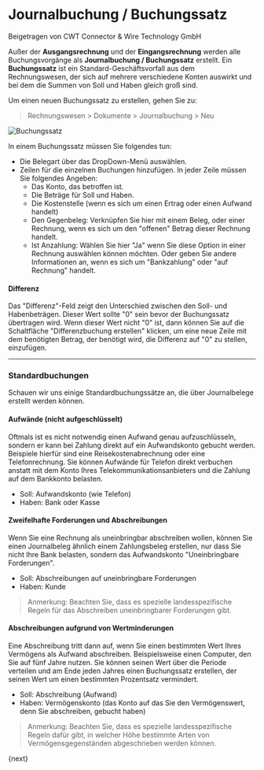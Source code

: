 # Journalbuchung / Buchungssatz
<span class="text-muted contributed-by">Beigetragen von CWT Connector & Wire Technology GmbH</span>

Außer der **Ausgangsrechnung** und der **Eingangsrechnung** werden alle Buchungsvorgänge als **Journalbuchung / Buchungssatz** erstellt. Ein **Buchungssatz** ist ein Standard-Geschäftsvorfall aus dem Rechnungswesen, der sich auf mehrere verschiedene Konten auswirkt und bei dem die Summen von Soll und Haben gleich groß sind.

Um einen neuen Buchungssatz zu erstellen, gehen Sie zu:

> Rechnungswesen > Dokumente > Journalbuchung > Neu

<img class="screenshot" alt="Buchungssatz" src="{{docs_base_url}}/assets/img/accounts/journal-entry.png">

In einem Buchungssatz müssen Sie folgendes tun:
* Die Belegart über das DropDown-Menü auswählen.
* Zeilen für die einzelnen Buchungen hinzufügen. In jeder Zeile müssen Sie folgendes Angeben:
    * Das Konto, das betroffen ist.
    * Die Beträge für Soll und Haben.
    * Die Kostenstelle (wenn es sich um einen Ertrag oder einen Aufwand handelt)
    * Den Gegenbeleg: Verknüpfen Sie hier mit einem Beleg, oder einer Rechnung, wenn es sich um den "offenen" Betrag dieser Rechnung handelt.
    * Ist Anzahlung: Wählen Sie hier "Ja" wenn Sie diese Option in einer Rechnung auswählen können möchten. Oder geben Sie andere Informationen an, wenn es sich um "Bankzahlung" oder "auf Rechnung" handelt.

#### Differenz

Das "Differenz"-Feld zeigt den Unterschied zwischen den Soll- und Habenbeträgen. Dieser Wert sollte "0" sein bevor der Buchungssatz übertragen wird. Wenn dieser Wert nicht "0" ist, dann können Sie auf die Schaltfläche "Differenzbuchung erstellen" klicken, um eine neue Zeile mit dem benötigten Betrag, der benötigt wird, die Differenz auf "0" zu stellen, einzufügen.

---

### Standardbuchungen

Schauen wir uns einige Standardbuchungssätze an, die über Journalbelege erstellt werden können.

#### Aufwände (nicht aufgeschlüsselt)

Oftmals ist es nicht notwendig einen Aufwand genau aufzuschlüsseln, sondern er kann bei Zahlung direkt auf ein Aufwandskonto gebucht werden. Beispiele hierfür sind eine Reisekostenabrechnung oder eine Telefonrechnung. Sie können Aufwände für Telefon direkt verbuchen anstatt mit dem Konto Ihres Telekommunikationsanbieters und die Zahlung auf dem Bankkonto belasten.

* Soll: Aufwandskonto (wie Telefon)
* Haben: Bank oder Kasse

#### Zweifelhafte Forderungen und Abschreibungen

Wenn Sie eine Rechnung als uneinbringbar abschreiben wollen, können Sie einen Journalbeleg ähnlich einem Zahlungsbeleg erstellen, nur dass Sie nicht Ihre Bank belasten, sondern das Aufwandskonto "Uneinbringbare Forderungen".

* Soll: Abschreibungen auf uneinbringbare Forderungen
* Haben: Kunde

> Anmerkung: Beachten Sie, dass es spezielle landesspezifische Regeln für das Abschreiben uneinbringbarer Forderungen gibt.

#### Abschreibungen aufgrund von Wertminderungen

Eine Abschreibung tritt dann auf, wenn Sie einen bestimmten Wert Ihres Vermögens als Aufwand abschreiben. Beispielsweise einen Computer, den Sie auf fünf Jahre nutzen. Sie können seinen Wert über die Periode verteilen und am Ende jeden Jahres einen Buchungssatz erstellen, der seinen Wert um einen bestimmten Prozentsatz vermindert.

* Soll: Abschreibung (Aufwand)
* Haben: Vermögenskonto (das Konto auf das Sie den Vermögenswert, denn Sie abschreiben, gebucht haben)

> Anmerkung: Beachten Sie, dass es spezielle landesspezifische Regeln dafür gibt, in welcher Höhe bestimmte Arten von Vermögensgegenständen abgeschrieben werden können.

{next}
